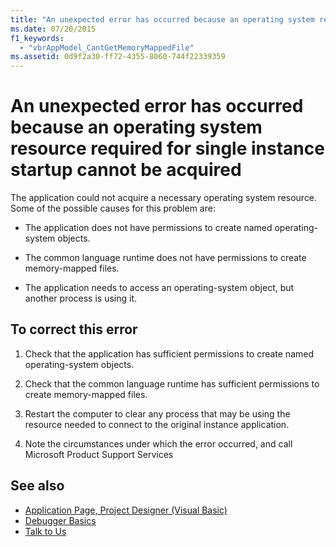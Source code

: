```yaml
---
title: "An unexpected error has occurred because an operating system resource required for single instance startup cannot be acquired"
ms.date: 07/20/2015
f1_keywords: 
  - "vbrAppModel_CantGetMemoryMappedFile"
ms.assetid: 0d9f2a30-ff72-4355-8060-744f22339359
---
```

# An unexpected error has occurred because an operating system resource required for single instance startup cannot be acquired

The application could not acquire a necessary operating system resource. Some of the possible causes for this problem are:  
  
- The application does not have permissions to create named operating-system objects.  
  
- The common language runtime does not have permissions to create memory-mapped files.  
  
- The application needs to access an operating-system object, but another process is using it.  
  
## To correct this error  
  
1. Check that the application has sufficient permissions to create named operating-system objects.  
  
2. Check that the common language runtime has sufficient permissions to create memory-mapped files.  
  
3. Restart the computer to clear any process that may be using the resource needed to connect to the original instance application.  
  
4. Note the circumstances under which the error occurred, and call Microsoft Product Support Services  
  
## See also

- [Application Page, Project Designer (Visual Basic)](/visualstudio/ide/reference/application-page-project-designer-visual-basic)
- [Debugger Basics](/visualstudio/debugger/debugger-basics)
- [Talk to Us](/visualstudio/ide/feedback-options)
